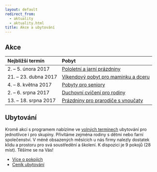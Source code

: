 ```yaml
---
layout: default
redirect_from:
  - aktuality
  - aktuality.html
title: Akce a ubytování
---
```


## Akce

| Nejbližší termín     | Pobyt |
|:---------------------|:------|
| 2. – 5. února 2017   | [Pololetní a jarní prázdniny](/akce/pololetni-a-jarni-prazdniny) |
| 21. – 23. dubna 2017 | [Víkendový pobyt pro maminku a dceru](/akce/vikendovy-pobyt-pro-maminku-a-dceru) |
| 4. – 8. května 2017  | [Pobyty pro seniory](/akce/pobyty-pro-seniory) |
| 2. – 6. srpna 2017   | [Duchovní cvičení pro rodiny](/akce/duchovni-cviceni-pro-rodiny-s-detmi) |
| 13. – 18. srpna 2017 | [Prázdniny pro prarodiče s vnoučaty](/akce/prazdniny-pro-prarodice-s-vnoucaty) |


## Ubytování

Kromě akcí s programem nabízíme ve [volných termínech](/volne-terminy) ubytování pro jednotlivce i pro skupiny. Přívítáme zejména rodiny s dětmi nebo farní společenství. V méně obsazených měsících u nás firmy nalezly dostatek klidu a prostoru pro svá soustředění a školení. K dispozici je 9 pokojů (28 míst). Těšíme se na Vás!

- [Více o pokojích](/ubytovani/pokoje)
- [Ceník ubytování](/ubytovani/cenik)
